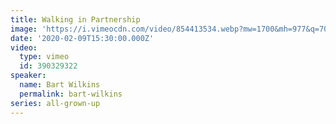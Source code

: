 ```yaml
---
title: Walking in Partnership
image: 'https://i.vimeocdn.com/video/854413534.webp?mw=1700&mh=977&q=70'
date: '2020-02-09T15:30:00.000Z'
video:
  type: vimeo
  id: 390329322
speaker:
  name: Bart Wilkins
  permalink: bart-wilkins
series: all-grown-up
---
```


